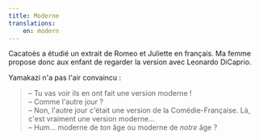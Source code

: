 ```yaml
---
title: Moderne
translations:
    en: modern
---
```


Cacatoès a étudié un extrait de Romeo et Juliette en français. Ma femme propose donc aux enfant de regarder la version avec Leonardo DiCaprio.

Yamakazi n'a pas l'air convaincu :

> – Tu vas voir ils en ont fait une version moderne !  
> – Comme l'autre jour ?  
> – Non, l'autre jour c'était une version de la Comédie-Française. Là, c'est vraiment une version moderne...  
> – Hum… moderne de _ton_ âge ou moderne de _notre_ âge ?
